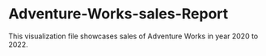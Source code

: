 # Adventure-Works-sales-Report
This visualization file showcases sales of Adventure Works in year 2020 to 2022.
